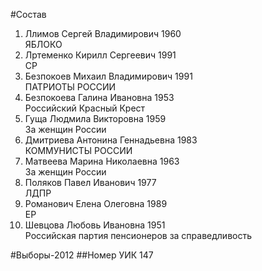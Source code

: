 #Состав
1. Ллимов Сергей Владимирович 1960   
    ЯБЛОКО
2. Лртеменко Кирилл Сергеевич 1991   
    СР
3. Безпокоев Михаил Владимирович 1991   
    ПАТРИОТЫ РОССИИ
4. Безпокоева Галина Ивановна 1953   
    Российский Красный Крест
5. Гуща Людмила Викторовна 1959   
    За женщин России
6. Дмитриева Антонина Геннадьевна 1983   
    КОММУНИСТЫ РОССИИ
7. Матвеева Марина Николаевна 1963   
    За женщин России
8. Поляков Павел Иванович 1977   
    ЛДПР
9. Романович Елена Олеговна 1989   
    ЕР
10. Шевцова Любовь Ивановна 1951   
    Российская партия пенсионеров за справедливость

#Выборы-2012
##Номер УИК
147